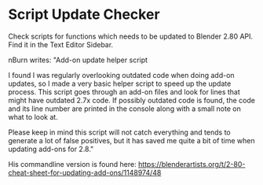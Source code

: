 # Script Update Checker
Check scripts for functions which needs to be updated to Blender 2.80 API. Find it in the Text Editor Sidebar.

nBurn writes:
"Add-on update helper script

I found I was regularly overlooking outdated code when doing add-on updates, so I made a very basic helper script to speed up the update process. This script goes through an add-on files and look for lines that might have outdated 2.7x code. If possibly outdated code is found, the code and its line number are printed in the console along with a small note on what to look at.

Please keep in mind this script will not catch everything and tends to generate a lot of false positives, but it has saved me quite a bit of time when updating add-ons for 2.8."

His commandline version is found here: 
https://blenderartists.org/t/2-80-cheat-sheet-for-updating-add-ons/1148974/48
